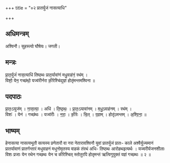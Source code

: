 +++
title = "०२ प्रातर्युजं नासत्याधि"

+++
## अधिमन्त्रम्
अश्विनौ। सुहस्त्यो घौषेयः। जगती।

## मन्त्रः
प्रा॒त॒र्युजं॑ नास॒त्याधि॑ तिष्ठथः प्रात॒र्यावा॑णं मधु॒वाह॑नं॒ रथ॑म् ।  
विशो॒ येन॒ गच्छ॑थो॒ यज्व॑रीर्नरा की॒रेश्चि॑द्य॒ज्ञं होतृ॑मन्तमश्विना ॥

## पदपाठः
प्रा॒तः॒ऽयुज॑म् । ना॒स॒त्या॒ । अधि॑ । ति॒ष्ठ॒थः॒ । प्रा॒तः॒ऽयावा॑नम् । म॒धु॒ऽवाह॑नम् । रथ॑म् ।  
विशः॑ । येन॑ । गच्छ॑थः । यज्व॑रीः । न॒रा॒ । की॒रेः । चि॒त् । य॒ज्ञम् । होतृ॑ऽमन्तम् । अ॒श्वि॒ना॒ ॥

## भाष्यम्
हेनासत्या नासत्यभूतौ सत्यस्य प्रणेतारौ वा नरा नेतारावश्विनौ युवां प्रातर्युजं प्रातः- काले अश्वैर्युज्यमानं प्रातर्यावाणं प्रातर्गन्तारं मधुवाहनं मधुनोमृतस्य वाहकं तंरथं अधि- तिष्ठथः आरोहथइत्यर्थः । यज्वरीर्यजनशीलाः विशः प्रजाः येन रथेन गच्छथः येन च कीरेश्चित् स्तोतुरपि होतृमन्तं ऋत्विगूयुक्तं यज्ञं गच्छथः ॥ २ ॥